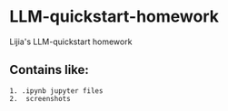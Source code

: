 # LLM-quickstart-homework
Lijia's LLM-quickstart homework

## Contains like:
    1. .ipynb jupyter files
    2.  screenshots
